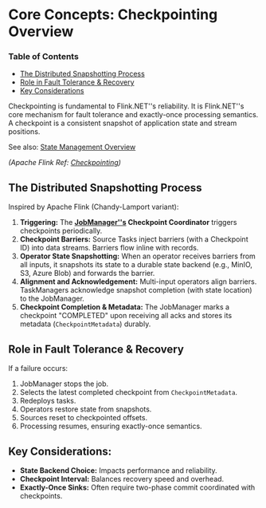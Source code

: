 # Core Concepts: Checkpointing Overview

### Table of Contents
- [The Distributed Snapshotting Process](#the-distributed-snapshotting-process)
- [Role in Fault Tolerance & Recovery](#role-in-fault-tolerance--recovery)
- [Key Considerations](#key-considerations)

Checkpointing is fundamental to Flink.NET''s reliability. It is Flink.NET''s core mechanism for fault tolerance and exactly-once processing semantics. A checkpoint is a consistent snapshot of application state and stream positions.

See also: [State Management Overview](./Core-Concepts-State-Management-Overview.md)

*(Apache Flink Ref: [Checkpointing](https://nightlies.apache.org/flink/flink-docs-stable/docs/dev/datastream/fault-tolerance/checkpointing/))*

## The Distributed Snapshotting Process
Inspired by Apache Flink (Chandy-Lamport variant):

1.  **Triggering:** The **[JobManager''s](./Core-Concepts-JobManager.md) Checkpoint Coordinator** triggers checkpoints periodically.
2.  **Checkpoint Barriers:** Source Tasks inject barriers (with a Checkpoint ID) into data streams. Barriers flow inline with records.
3.  **Operator State Snapshotting:** When an operator receives barriers from all inputs, it snapshots its state to a durable state backend (e.g., MinIO, S3, Azure Blob) and forwards the barrier.
4.  **Alignment and Acknowledgement:** Multi-input operators align barriers. TaskManagers acknowledge snapshot completion (with state location) to the JobManager.
5.  **Checkpoint Completion & Metadata:** The JobManager marks a checkpoint "COMPLETED" upon receiving all acks and stores its metadata (`CheckpointMetadata`) durably.

## Role in Fault Tolerance & Recovery
If a failure occurs:
1.  JobManager stops the job.
2.  Selects the latest completed checkpoint from `CheckpointMetadata`.
3.  Redeploys tasks.
4.  Operators restore state from snapshots.
5.  Sources reset to checkpointed offsets.
6.  Processing resumes, ensuring exactly-once semantics.

## Key Considerations:
*   **State Backend Choice:** Impacts performance and reliability.
*   **Checkpoint Interval:** Balances recovery speed and overhead.
*   **Exactly-Once Sinks:** Often require two-phase commit coordinated with checkpoints.
